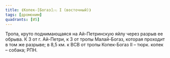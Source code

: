 ```yaml
---
title: ⦗Копек-[Богаз]⒯ I (восточный)⦘
tags: [дромоним]
quadrants: [И5]
---
```


Тропа, круто поднимающаяся на Ай-Петринскую яйлу через разрыв ее обрыва. К З от
г. Ай-Петри, к З от тропы Малай-Богаз, которая проходит в том же разрыве; в 8,5
км. к ВСВ от тропы Копек-Богаз II – тюрк. копек – собака; РПН.
